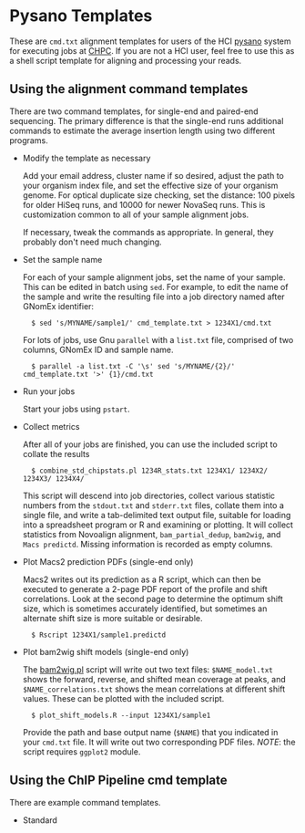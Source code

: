 # Pysano Templates

These are `cmd.txt` alignment templates for users of the HCI 
[pysano](https://uofuhealth.utah.edu/huntsman/shared-resources/gba/bioinformatics/infrastructure/pysano.php) 
system for executing jobs at [CHPC](https://www.chpc.utah.edu). If you are not a HCI 
user, feel free to use this as a shell script template for aligning and processing 
your reads.

## Using the alignment command templates

There are two command templates, for single-end and paired-end sequencing. The primary 
difference is that the single-end runs additional commands to estimate the average 
insertion length using two different programs. 

- Modify the template as necessary

    Add your email address, cluster name if so desired, adjust the path to your 
    organism index file, and set the effective size of your organism genome. For 
    optical duplicate size checking, set the distance: 100 pixels for older HiSeq 
    runs, and 10000 for newer NovaSeq runs. This is customization common to all 
    of your sample alignment jobs.
    
    If necessary, tweak the commands as appropriate. In general, they probably 
    don't need much changing.

- Set the sample name

    For each of your sample alignment jobs, set the name of your sample. This can 
    be edited in batch using `sed`. For example, to edit the name of the sample and 
    write the resulting file into a job directory named after GNomEx identifier:
    
        $ sed 's/MYNAME/sample1/' cmd_template.txt > 1234X1/cmd.txt
    
    For lots of jobs, use Gnu `parallel` with a `list.txt` file, comprised of two 
    columns, GNomEx ID and sample name.
    
        $ parallel -a list.txt -C '\s' sed 's/MYNAME/{2}/' cmd_template.txt '>' {1}/cmd.txt

- Run your jobs

    Start your jobs using `pstart`.

- Collect metrics

    After all of your jobs are finished, you can use the included script to collate the 
    results
    
        $ combine_std_chipstats.pl 1234R_stats.txt 1234X1/ 1234X2/ 1234X3/ 1234X4/
    
    This script will descend into job directories, collect various statistic numbers 
    from the `stdout.txt` and `stderr.txt` files, collate them into a single file, and 
    write a tab-delimited text output file, suitable for loading into a spreadsheet 
    program or R and examining or plotting. It will collect statistics from Novoalign 
    alignment, `bam_partial_dedup`, `bam2wig`, and `Macs predictd`. Missing information 
    is recorded as empty columns.

- Plot Macs2 prediction PDFs (single-end only)

    Macs2 writes out its prediction as a R script, which can then be executed to 
    generate a 2-page PDF report of the profile and shift correlations. Look at the 
    second page to determine the optimum shift size, which is sometimes accurately 
    identified, but sometimes an alternate shift size is more suitable or desirable.
    
        $ Rscript 1234X1/sample1.predictd
    
- Plot bam2wig shift models (single-end only)

    The [bam2wig.pl](https://metacpan.org/pod/bam2wig.pl) script will write out two 
    text files: `$NAME_model.txt` shows the forward, reverse, and shifted mean coverage 
    at peaks, and `$NAME_correlations.txt` shows the mean correlations at different 
    shift values. These can be plotted with the included script.
    
        $ plot_shift_models.R --input 1234X1/sample1
    
    Provide the path and base output name (`$NAME`) that you indicated in your `cmd.txt`
    file. It will write out two corresponding PDF files. *NOTE*: the script requires 
    `ggplot2` module.

## Using the ChIP Pipeline cmd template

There are example command templates. 

- Standard 


 

